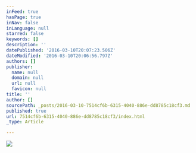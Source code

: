 ```yaml
---
inFeed: true
hasPage: true
inNav: false
inLanguage: null
starred: false
keywords: []
description: ''
datePublished: '2016-03-10T20:07:23.506Z'
dateModified: '2016-03-10T20:06:56.797Z'
authors: []
publisher:
  name: null
  domain: null
  url: null
  favicon: null
title: ''
author: []
sourcePath: _posts/2016-03-10-7514cf6b-6315-4040-886e-dd8785c18cf3.md
published: true
url: 7514cf6b-6315-4040-886e-dd8785c18cf3/index.html
_type: Article

---
```

![](https://the-grid-user-content.s3-us-west-2.amazonaws.com/3f5486ab-94da-4f78-94aa-fde4263cafe7.jpg)